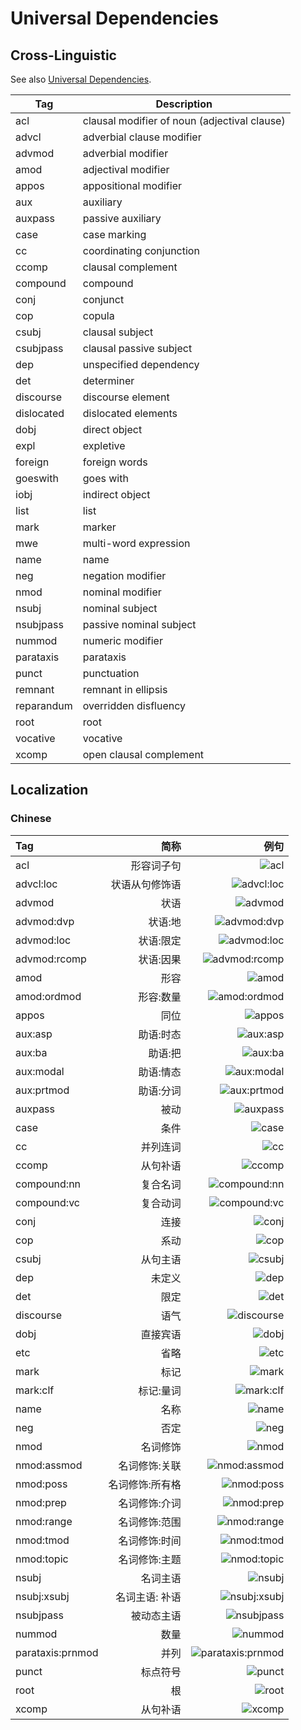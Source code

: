 <!--
# ========================================================================
# Copyright 2020 hankcs
#
# Licensed under the Apache License, Version 2.0 (the "License");
# you may not use this file except in compliance with the License.
# You may obtain a copy of the License at
#
#     http://www.apache.org/licenses/LICENSE-2.0
#
# Unless required by applicable law or agreed to in writing, software
# distributed under the License is distributed on an "AS IS" BASIS,
# WITHOUT WARRANTIES OR CONDITIONS OF ANY KIND, either express or implied.
# See the License for the specific language governing permissions and
# limitations under the License.
#
# The above copyright notice and this permission notice shall be included in all
# copies or substantial portions of the Software.
# ========================================================================
-->

# Universal Dependencies

## Cross-Linguistic

See also [Universal Dependencies](https://universaldependencies.org/docs/u/dep/index.html).

| Tag        | Description                                  |
|------------|----------------------------------------------|
| acl        | clausal modifier of noun (adjectival clause) |
| advcl      | adverbial clause modifier                    |
| advmod     | adverbial modifier                           |
| amod       | adjectival modifier                          |
| appos      | appositional modifier                        |
| aux        | auxiliary                                    |
| auxpass    | passive auxiliary                            |
| case       | case marking                                 |
| cc         | coordinating conjunction                     |
| ccomp      | clausal complement                           |
| compound   | compound                                     |
| conj       | conjunct                                     |
| cop        | copula                                       |
| csubj      | clausal subject                              |
| csubjpass  | clausal passive subject                      |
| dep        | unspecified dependency                       |
| det        | determiner                                   |
| discourse  | discourse element                            |
| dislocated | dislocated elements                          |
| dobj       | direct object                                |
| expl       | expletive                                    |
| foreign    | foreign words                                |
| goeswith   | goes with                                    |
| iobj       | indirect object                              |
| list       | list                                         |
| mark       | marker                                       |
| mwe        | multi-word expression                        |
| name       | name                                         |
| neg        | negation modifier                            |
| nmod       | nominal modifier                             |
| nsubj      | nominal subject                              |
| nsubjpass  | passive nominal subject                      |
| nummod     | numeric modifier                             |
| parataxis  | parataxis                                    |
| punct      | punctuation                                  |
| remnant    | remnant in ellipsis                          |
| reparandum | overridden disfluency                        |
| root       | root                                         |
| vocative   | vocative                                     |
| xcomp      | open clausal complement                      |


## Localization

### Chinese

| Tag              |       简称 |                                                         例句 |
| :--------------- |---------:| -----------------------------------------------------------: |
| acl              |    形容词子句 | ![acl](https://file.hankcs.com/img/ud/1303b5cbe9413044cb800b3c3514b70b.svg) |
| advcl:loc        |  状语从句修饰语 | ![advcl:loc](https://file.hankcs.com/img/ud/e8865563caf0eda7a80043eda8cc43a6.svg) |
| advmod           |       状语 | ![advmod](https://file.hankcs.com/img/ud/3ce9276f4e18d92edb48e58956bbaee7.svg) |
| advmod:dvp       |     状语:地 | ![advmod:dvp](https://file.hankcs.com/img/ud/e90870682b9f0a80736d25977565f96a.svg) |
| advmod:loc       |    状语:限定 | ![advmod:loc](https://file.hankcs.com/img/ud/135e9143e73e5f45290d204d4ad5b30e.svg) |
| advmod:rcomp     |    状语:因果 | ![advmod:rcomp](https://file.hankcs.com/img/ud/aa75be342648bed0846f54a88f71e7a7.svg) |
| amod             |       形容 | ![amod](https://file.hankcs.com/img/ud/dee0097c244c1bd0a1d1ed117932346d.svg) |
| amod:ordmod      |    形容:数量 | ![amod:ordmod](https://file.hankcs.com/img/ud/8bb79245311a4190836dce8439591e91.svg) |
| appos            |       同位 | ![appos](https://file.hankcs.com/img/ud/4726b411235ae8cb70345fa0d131b8e3.svg) |
| aux:asp          |    助语:时态 | ![aux:asp](https://file.hankcs.com/img/ud/dc91aa162d3a7125a97fc57aef858bbf.svg) |
| aux:ba           |     助语:把 | ![aux:ba](https://file.hankcs.com/img/ud/2c712e3af49fcdbd5914398895904f3c.svg) |
| aux:modal        |    助语:情态 | ![aux:modal](https://file.hankcs.com/img/ud/606946c569e4bfbacbb1b9e13336e247.svg) |
| aux:prtmod       |    助语:分词 | ![aux:prtmod](https://file.hankcs.com/img/ud/fc49d338487dd63687941433a0633f5d.svg) |
| auxpass          |       被动 | ![auxpass](https://file.hankcs.com/img/ud/a6e4a8aabb7bb1bb5c4e9cdf7876e3f7.svg) |
| case             |       条件 | ![case](https://file.hankcs.com/img/ud/35a021e15a9355880cb8720ba34ed936.svg) |
| cc               |     并列连词 | ![cc](https://file.hankcs.com/img/ud/18c6a22520cec2ba60ce636bb410f651.svg) |
| ccomp            |     从句补语 | ![ccomp](https://file.hankcs.com/img/ud/8cc4ea0c6a090f1ba03d02926240c35b.svg) |
| compound:nn      |     复合名词 | ![compound:nn](https://file.hankcs.com/img/ud/587e12141aa42aa9862ea0ac0eb30e09.svg) |
| compound:vc      |     复合动词 | ![compound:vc](https://file.hankcs.com/img/ud/f72cedcb6cec8563d88063b118544a9d.svg) |
| conj             |       连接 | ![conj](https://file.hankcs.com/img/ud/fc924f495d1d5a3a828a0e2262da06cd.svg) |
| cop              |       系动 | ![cop](https://file.hankcs.com/img/ud/a7da58f57adbe9e6bd166ecb514f2d1c.svg) |
| csubj            |     从句主语 | ![csubj](https://file.hankcs.com/img/ud/0adda481e81b3765ed7f4f9d55c153c4.svg) |
| dep              |      未定义 | ![dep](https://file.hankcs.com/img/ud/db15b792f1bfd5e42982832b04c65a79.svg) |
| det              |       限定 | ![det](https://file.hankcs.com/img/ud/17376d13a4e7b0677cd18d13e0990dab.svg) |
| discourse        |       语气 | ![discourse](https://file.hankcs.com/img/ud/d7eb37d5fd13462b237140a08f0ed9a4.svg) |
| dobj             |     直接宾语 | ![dobj](https://file.hankcs.com/img/ud/f5e801103ddc57a9aeff0e272b8f7b44.svg) |
| etc              |       省略 | ![etc](https://file.hankcs.com/img/ud/86d3fd24cae9f585b7730119edaa0248.svg) |
| mark             |       标记 | ![mark](https://file.hankcs.com/img/ud/b17b4027ab368c76a3b6f085d5b561d9.svg) |
| mark:clf         |    标记:量词 | ![mark:clf](https://file.hankcs.com/img/ud/5974c92e3587aa64ba1d572243b9c5cc.svg) |
| name             |       名称 | ![name](https://file.hankcs.com/img/ud/63ea082457dfe6f4fc04f635a8c019f3.svg) |
| neg              |       否定 | ![neg](https://file.hankcs.com/img/ud/e38814231ff9a31dcce5672556375c94.svg) |
| nmod             |     名词修饰 | ![nmod](https://file.hankcs.com/img/ud/e948a8dbcd43984d14c257f0ace1753d.svg) |
| nmod:assmod      |  名词修饰:关联 | ![nmod:assmod](https://file.hankcs.com/img/ud/76349f30cef2c4978a03118d65ac6c81.svg) |
| nmod:poss        | 名词修饰:所有格 | ![nmod:poss](https://file.hankcs.com/img/ud/5b4937dbea42cdff7054e9dd0904bedb.svg) |
| nmod:prep        |  名词修饰:介词 | ![nmod:prep](https://file.hankcs.com/img/ud/63b92981638b758681a82e9f4a9aa04c.svg) |
| nmod:range       |  名词修饰:范围 | ![nmod:range](https://file.hankcs.com/img/ud/217ec98756cfe3750c76f5e5e89b7f54.svg) |
| nmod:tmod        |  名词修饰:时间 | ![nmod:tmod](https://file.hankcs.com/img/ud/166e3b8fb72db52f0ec332d444ea017f.svg) |
| nmod:topic       |  名词修饰:主题 | ![nmod:topic](https://file.hankcs.com/img/ud/93c83c98c188b131211ac5e9ff5242c0.svg) |
| nsubj            |     名词主语 | ![nsubj](https://file.hankcs.com/img/ud/63e3902d4a3045d1d696a0c4ed203563.svg) |
| nsubj:xsubj      | 名词主语: 补语 | ![nsubj:xsubj](https://file.hankcs.com/img/ud/80cb355b9f9732fd888186a1f658b0ac.svg) |
| nsubjpass        |    被动态主语 | ![nsubjpass](https://file.hankcs.com/img/ud/6327fab58ab42d5a417b2e5c7018ac3a.svg) |
| nummod           |       数量 | ![nummod](https://file.hankcs.com/img/ud/0fd20559645265c2c937f06631aa74df.svg) |
| parataxis:prnmod |       并列 | ![parataxis:prnmod](https://file.hankcs.com/img/ud/783a0faf4cd935bb61f5d225a388b79e.svg) |
| punct            |     标点符号 | ![punct](https://file.hankcs.com/img/ud/983410055658352080ae476a5d85e6b5.svg) |
| root             |        根 | ![root](https://file.hankcs.com/img/ud/588101bec0440ffb769172f8b7e9f98e.svg) |
| xcomp            |     从句补语 | ![xcomp](https://file.hankcs.com/img/ud/c72071875f1c01e51acb9e1ec4893113.svg) |
